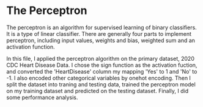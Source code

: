 # The Perceptron

The perceptron is an algorithm for supervised learning of binary classifiers. It is a type of linear classifier. There are generally four parts to implement perceptron, including input values, weights and bias, weighted sum and an activation function.

In this file, I applied the perceptron algorithm on the primary dataset, 2020 CDC Heart Disease Data. I chose the sign function as the activation fuction, and converted the 'HeartDisease' column my mapping 'Yes' to 1 and 'No' to -1. I also encoded other categorical variables by onehot encoding. Then I split the dataset into traning and testing data, trained the perceptron model on my training dataset and predicted on the testing dataset. Finally, I did some performance analysis.